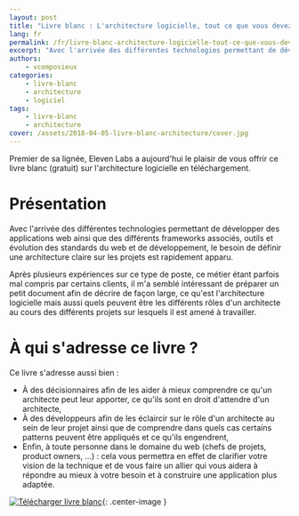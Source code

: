 ```yaml
---
layout: post
title: "Livre blanc : L'architecture logicielle, tout ce que vous devez savoir"
lang: fr
permalink: /fr/livre-blanc-architecture-logicielle-tout-ce-que-vous-devez-savoir/
excerpt: "Avec l'arrivée des différentes technologies permettant de développer des applications web ainsi que des différents frameworks associés, outils et évolution des standards du web et de développement, le besoin de définir une architecture claire sur les projets est rapidement apparu."
authors:
    - vcomposieux
categories:
    - livre-blanc
    - architecture
    - logiciel
tags:
    - livre-blanc
    - architecture
cover: /assets/2018-04-05-livre-blanc-architecture/cover.jpg
---
```


Premier de sa lignée, Eleven Labs a aujourd'hui le plaisir de vous offrir ce livre blanc (gratuit) sur l'architecture logicielle en téléchargement.

# Présentation

Avec l'arrivée des différentes technologies permettant de développer des applications web ainsi que des différents frameworks associés, outils et évolution des standards du web et de développement, le besoin de définir une architecture claire sur les projets est rapidement apparu.

Après plusieurs expériences sur ce type de poste, ce métier étant parfois mal compris par certains clients, il m'a semblé intéressant de préparer un petit document afin de décrire de façon large, ce qu'est l'architecture logicielle mais aussi quels peuvent être les différents rôles d'un architecte au cours des différents projets sur lesquels il est amené à travailler.

# À qui s'adresse ce livre ?

Ce livre s'adresse aussi bien :
* À des décisionnaires afin de les aider à mieux comprendre ce qu'un architecte peut leur apporter, ce qu'ils sont en droit d'attendre d'un architecte,
* À des développeurs afin de les éclaircir sur le rôle d'un architecte au sein de leur projet ainsi que de comprendre dans quels cas certains patterns peuvent être appliqués et ce qu'ils engendrent,
* Enfin, à toute personne dans le domaine du web (chefs de projets, product owners, ...) : cela vous permettra en effet de clarifier votre vision de la technique et de vous faire un allier qui vous aidera à répondre au mieux à votre besoin et à construire une application plus adaptée.

[![Télécharger livre blanc]({{site.baseurl}}/assets/2018-04-05-livre-blanc-architecture/button.jpg)](https://s3.eu-west-3.amazonaws.com/files.eleven-labs.com/ebooks/){: .center-image }